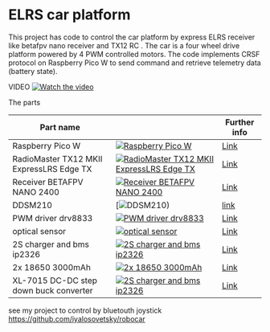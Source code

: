 # ELRS car platform



 This project has code to control the car platform by express ELRS receiver like betafpv nano receiver and TX12 RC . 
 The car is a four wheel drive platform powered by 4 PWM controlled motors. The code implements CRSF protocol on Raspberry Pico W to send command and retrieve telemetry data (battery state). 


VIDEO [![Watch the video](https://img.youtube.com/vi/cAvKrcaPvDQ/default.jpg)](https://youtu.be/cAvKrcaPvDQ)

The parts 

| Part name                            |                                                         | Further info              | 
|-------------------------------------|-------------------------------------------------------------------|---------------------------|
|Raspberry Pico W                     | [![Raspberry Pico W](https://www.raspberrypi.com/documentation/microcontrollers/images/pico-2-r4-pinout.svg)](https://evo.net.ua/ru/mikrokontroller-raspberry-pi-pico-w/?srsltid=AfmBOopUA4QeR49kMoKL6BeQcgUpomg1QyBUS0xVd83PSJlIUxghn0VV) | [Link](https://evo.net.ua/ru/mikrokontroller-raspberry-pi-pico-w/?srsltid=AfmBOopUA4QeR49kMoKL6BeQcgUpomg1QyBUS0xVd83PSJlIUxghn0VV) |
|RadioMaster TX12 MKII ExpressLRS Edge TX   | [![RadioMaster TX12 MKII ExpressLRS Edge TX](https://brain.com.ua/static/images/prod_img/9/5/U0846495_big_1739048900.jpg)](https://brain.com.ua/ukr/Pult_upravlinnya_dlya_drona_RadioMaster_TX12_MKII_ExpressLPS_Edge_TX_HP01570032-M2-p1044984.html?utm_content=shopping&gad_source=1&gclid=Cj0KCQiAwtu9BhC8ARIsAI9JHaluyF0pBA9Hv_9k_8fUJQQ3mH0yfzvPo3ofY5IHeKnd9vogtm-17KQaAj6fEALw_wcB) | [Link](https://brain.com.ua/ukr/Pult_upravlinnya_dlya_drona_RadioMaster_TX12_MKII_ExpressLPS_Edge_TX_HP01570032-M2-p1044984.html?utm_content=shopping&gad_source=1&gclid=Cj0KCQiAwtu9BhC8ARIsAI9JHaluyF0pBA9Hv_9k_8fUJQQ3mH0yfzvPo3ofY5IHeKnd9vogtm-17KQaAj6fEALw_wcB) |
|Receiver BETAFPV NANO 2400           | [![Receiver BETAFPV NANO 2400](https://www.expresslrs.org/assets/images/betaFPVrx2400.png)](https://prom.ua/ua/p2130654195-priemnik-elrs-24ghz.html) | [Link](https://prom.ua/ua/p2130654195-priemnik-elrs-24ghz.html)       |
|DDSM210                         | [![DDSM210)](https://www.waveshare.com/media/catalog/product/cache/1/image/800x800/9df78eab33525d08d6e5fb8d27136e95/d/d/ddsm210-2_4.jpg) | [link](https://www.waveshare.com/wiki/DDSM210)       |
|PWM driver drv8833           | [![PWM driver drv8833](https://arduino.ua/products_pictures/large_arc209_1.jpg)](https://arduino.ua/prod3697-draiver-dvigatelei-dvyhkanalnii-drv8833) | [Link](https://arduino.ua/prod3697-draiver-dvigatelei-dvyhkanalnii-drv8833)        |
|optical sensor                       | [![optical sensor](https://arduino.ua/products_pictures/large_ADC233-1.jpg)](https://arduino.ua/prod2290-opticheskii-datchik-prepyatstviya-kompaktnii) | [Link](https://arduino.ua/prod2290-opticheskii-datchik-prepyatstviya-kompaktnii)       |
|2S charger and bms ip2326           | [![2S charger and bms ip2326](https://arduino.ua/products_pictures/large_aoc862_1.jpg)](https://arduino.ua/prod5916-modyl-bms-li-ion-2s-ip2326) | [Link](https://arduino.ua/prod5916-modyl-bms-li-ion-2s-ip2326)       |
|2x 18650 3000mAh           | [![2x 18650 3000mAh](https://arduino.ua/products_pictures/large_tmp268_1.jpg)](https://arduino.ua/prod6971-akymylyator-lg-hg2-18650-3000mach-bez-zahisty-z-rozbirannya-bez-vivodiv) | [Link](https://arduino.ua/prod6971-akymylyator-lg-hg2-18650-3000mach-bez-zahisty-z-rozbirannya-bez-vivodiv)       |
|XL-7015  DC-DC step down buck converter         | [![2S charger and bms ip2326](https://images.prom.ua/5129390527_peretvoryuvachstabilizator-znizhuvalnij-xl7015.jpg)](https://e-to4ka.com.ua/ua/p2025663723-preobrazovatelstabilizator-ponizhayuschij-xl7015.html) | [Link](https://e-to4ka.com.ua/ua/p2025663723-preobrazovatelstabilizator-ponizhayuschij-xl7015.html)       |





see my project to control by bluetouth joystick  https://github.com/iyalosovetsky/robocar 
